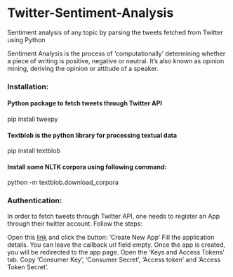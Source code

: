 # Twitter-Sentiment-Analysis
Sentiment analysis of any topic by parsing the tweets fetched from Twitter using Python

Sentiment Analysis is the process of ‘computationally’ determining whether a piece of writing is positive, negative or neutral. It’s also known as opinion mining, deriving the opinion or attitude of a speaker.

### Installation:

#### Python package to fetch tweets through Twitter API
pip install tweepy
#### Textblob is the python library for processing textual data
pip install textblob
#### Install some NLTK corpora using following command:
python -m textblob.download_corpora

### Authentication:
In order to fetch tweets through Twitter API, one needs to register an App through their twitter account.
Follow the steps:

Open this [link](https://developer.twitter.com/en/apps) and click the button: ‘Create New App’
Fill the application details. You can leave the callback url field empty.
Once the app is created, you will be redirected to the app page.
Open the ‘Keys and Access Tokens’ tab.
Copy ‘Consumer Key’, ‘Consumer Secret’, ‘Access token’ and ‘Access Token Secret’.
